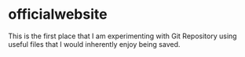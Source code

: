 officialwebsite
===============

This is the first place that I am experimenting with Git Repository using useful files that I would inherently enjoy being saved.